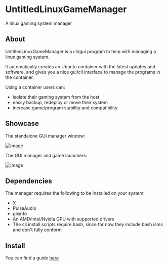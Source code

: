 # UntitledLinuxGameManager
A linux gaming system manager
## About
UntitledLinuxGameManager is a cli/gui program to help with managing a linux gaming system.

It automatically creates an Ubuntu container with the latest updates and software, and gives you a nice gui/cli interface to manage the programs in the container.

Using a container users can:
- isolate their gaming system from the host
- easily backup, redeploy or move their system
- increase game/program stability and compatibility
## Showcase
The standalone GUI manager window:

![image](https://user-images.githubusercontent.com/40400590/155132857-adee86d8-cea2-44ee-be05-c9fdd34dec99.png)

The GUI manager and game launchers:

![image](https://user-images.githubusercontent.com/40400590/155133030-bd2e2fad-cacd-4093-abdc-d7931147d84c.png)

## Dependencies
The manager requires the following to be installed on your system:
- X
- PulseAudio
- glxinfo
- An AMD/Intel/Nvidia GPU with supported drivers
- The cli install scripts require bash, since for now they include bash isms and don't fully conform
## Install
You can find a guide [here](https://github.com/MadLadSquad/UntitledLinuxGameManager/wiki/Installing)
